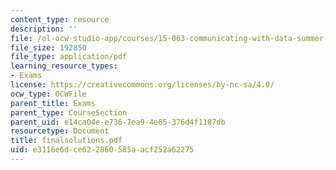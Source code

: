 ```yaml
---
content_type: resource
description: ''
file: /ol-ocw-studio-app/courses/15-063-communicating-with-data-summer-2003/e3116e6dce622860585aacf252a62275_finalsolutions.pdf
file_size: 192850
file_type: application/pdf
learning_resource_types:
- Exams
license: https://creativecommons.org/licenses/by-nc-sa/4.0/
ocw_type: OCWFile
parent_title: Exams
parent_type: CourseSection
parent_uid: e14ca04e-e736-7ea9-4e65-376d4f1187db
resourcetype: Document
title: finalsolutions.pdf
uid: e3116e6d-ce62-2860-585a-acf252a62275
---
```

